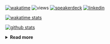 [![wakatime](https://wakatime.com/badge/user/ddf27f94-292a-4343-b7eb-1143a4c6cf87.svg)](https://wakatime.com/@ddf27f94-292a-4343-b7eb-1143a4c6cf87)
![views](https://komarev.com/ghpvc/?username=chck&color=blueviolet)
[![speakerdeck](https://img.shields.io/badge/Speaker_Deck-chck-8a2be2?style=flat-square&logo=speaker-deck)](https://speakerdeck.com/chck)
[![linkedin](https://img.shields.io/badge/LinkedIn-chck-8a2be2?style=flat-square&logo=linkedin)](https://www.linkedin.com/in/chck/)

[![wakatime stats](https://github-readme-stats-nine-umber-51.vercel.app/api/wakatime?username=chck&layout=compact&count_private=true&hide_title=true&hide=Other&theme=buefy&langs_count=14)](https://wakatime.com/@chck?rank=me)

[![github stats](https://github-readme-stats-nine-umber-51.vercel.app/api?username=chck&count_private=true&show_icons=true&hide_title=true&theme=buefy)](https://github.com/anuraghazra/github-readme-stats)

<details>
  <summary><b>Read more</b></summary>
  <br>

  <!--START_SECTION:waka-->
**🐱 My GitHub Data** 

> 📦 132.5 kB Used in GitHub's Storage 
 > 
> 🏆 622 Contributions in the Year 2025
 > 
> 💼 Opted to Hire
 > 
> 📜 133 Public Repositories 
 > 
> 🔑 24 Private Repositories 
 > 
**I'm a Night 🦉** 

```text
🌞 Morning                1350 commits        ████░░░░░░░░░░░░░░░░░░░░░   17.29 % 
🌆 Daytime                2322 commits        ███████░░░░░░░░░░░░░░░░░░   29.73 % 
🌃 Evening                2198 commits        ███████░░░░░░░░░░░░░░░░░░   28.14 % 
🌙 Night                  1940 commits        ██████░░░░░░░░░░░░░░░░░░░   24.84 % 
```
📅 **I'm Most Productive on Thursday** 

```text
Monday                   1415 commits        █████░░░░░░░░░░░░░░░░░░░░   18.12 % 
Tuesday                  1233 commits        ████░░░░░░░░░░░░░░░░░░░░░   15.79 % 
Wednesday                1447 commits        █████░░░░░░░░░░░░░░░░░░░░   18.53 % 
Thursday                 1682 commits        █████░░░░░░░░░░░░░░░░░░░░   21.54 % 
Friday                   834 commits         ███░░░░░░░░░░░░░░░░░░░░░░   10.68 % 
Saturday                 514 commits         ██░░░░░░░░░░░░░░░░░░░░░░░   06.58 % 
Sunday                   685 commits         ██░░░░░░░░░░░░░░░░░░░░░░░   08.77 % 
```


📊 **This Week I Spent My Time On** 

```text
💬 Programming Languages: 
Other                    5 hrs 7 mins        ████████████████████░░░░░   79.79 % 
Markdown                 38 mins             ███░░░░░░░░░░░░░░░░░░░░░░   10.10 % 
TOML                     33 mins             ██░░░░░░░░░░░░░░░░░░░░░░░   08.66 % 
terraform                4 mins              ░░░░░░░░░░░░░░░░░░░░░░░░░   01.21 % 
HCL                      0 secs              ░░░░░░░░░░░░░░░░░░░░░░░░░   00.17 % 

🔥 Editors: 
Chrome                   6 hrs 3 mins        ████████████████████████░   94.41 % 
Obsidian                 9 mins              █░░░░░░░░░░░░░░░░░░░░░░░░   02.43 % 
Neovim                   7 mins              ░░░░░░░░░░░░░░░░░░░░░░░░░   01.96 % 
Zed                      4 mins              ░░░░░░░░░░░░░░░░░░░░░░░░░   01.21 % 
```

**I Mostly Code in Python** 

```text
Python                   47 repos            ████████░░░░░░░░░░░░░░░░░   33.57 % 
Jupyter Notebook         19 repos            ███░░░░░░░░░░░░░░░░░░░░░░   13.57 % 
Ruby                     11 repos            ██░░░░░░░░░░░░░░░░░░░░░░░   07.86 % 
HCL                      6 repos             █░░░░░░░░░░░░░░░░░░░░░░░░   04.29 % 
TypeScript               6 repos             █░░░░░░░░░░░░░░░░░░░░░░░░   04.29 % 
```



**Timeline**

![Lines of Code chart](https://raw.githubusercontent.com/chck/chck/main/assets/bar_graph.png)


 Last Updated on 2025-07-25 02:29 UTC
<!--END_SECTION:waka-->
</details>

